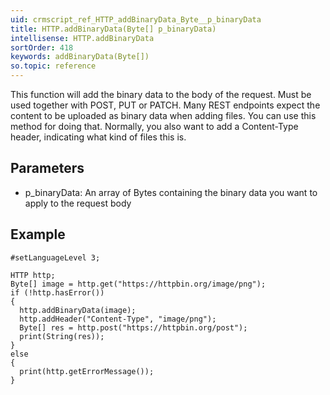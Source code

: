 ```yaml
---
uid: crmscript_ref_HTTP_addBinaryData_Byte__p_binaryData
title: HTTP.addBinaryData(Byte[] p_binaryData)
intellisense: HTTP.addBinaryData
sortOrder: 418
keywords: addBinaryData(Byte[])
so.topic: reference
---
```


This function will add the binary data to the body of the request. Must be used together with POST, PUT or PATCH.
Many REST endpoints expect the content to be uploaded as binary data when adding files. You can use this method for
doing that. Normally, you also want to add a Content-Type header, indicating what kind of files this is.



## Parameters


 - p_binaryData: An array of Bytes containing the binary data you want to apply to the request body




## Example


    #setLanguageLevel 3;

    HTTP http;
    Byte[] image = http.get("https://httpbin.org/image/png");
    if (!http.hasError())
    {
      http.addBinaryData(image);
      http.addHeader("Content-Type", "image/png");
      Byte[] res = http.post("https://httpbin.org/post");
      print(String(res));
    }
    else
    {
      print(http.getErrorMessage());
    }


